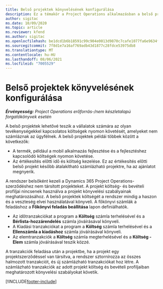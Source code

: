 ```yaml
---
title: Belső projektek könyvelésének konfigurálása
description: Ez a témakör a Project Operations alkalmazásban a belső projektek könyvelési gyakorlatainak beállításával kapcsolatban tartalmaz tájékoztatást.
author: sigitac
ms.date: 10/09/2020
ms.topic: article
ms.reviewer: kfend
ms.author: sigitac
ms.openlocfilehash: be1dcd1b6b18591c99c904e0013d9870c7cafe1077fa6e9634f2e9f495190848
ms.sourcegitcommit: 7f8d1e7a16af769adb43d1877c28fdce53975db8
ms.translationtype: MT
ms.contentlocale: hu-HU
ms.lasthandoff: 08/06/2021
ms.locfileid: "7005529"
---
```

# <a name="configure-accounting-for-internal-projects"></a>Belső projektek könyvelésének konfigurálása

_**Érvényesség:** Project Operations erőforrás-/nem készletalapú forgatókönyvek esetén_

A belső projektek lehetővé teszik a vállalatok számára az olyan tevékenységekkel kapcsolatos költségek nyomon követését, amelyeket nem számláznak az ügyfélnek. A belső projektek példái többek között a következők:

- A termék, például a mobil alkalmazás fejlesztése és a fejlesztéshez kapcsolódó költségek nyomon követése.
- Az értékesítés előtti idő és költség kezelése. Ez az értékesítés előtti belső projekt később átalakítható számlázható projektre, ha az ajánlatot megnyerik.

A rendszer belsőként kezeli a Dynamics 365 Project Operations-szerződéshez nem társított projekteket. A projekt költség- és bevételi profiljai nincsenek használva a projekt könyvelési szabályainak meghatározásához. A belső projektek költségét a rendszer mindig a haszon és a veszteség elvei használatával könyveli. A főkönyvi számlák a feladáshoz a **Főkönyvi feladás beállítása** lapon definiálhatók.

- Az időtranzakciókat a program a **Költség** számla terhelésével és a **Bérlista-hozzárendelés** számla jóváírásával könyveli.
- A Kiadási tranzakciókat a program a **Költség** számla terhelésével és a **Ellenszámla a kiadáshoz** számla jóváírásával könyveli.
- Az elemtranzakciók a **Költség** számla megterhelésével és a **Költség - Elem** számla jóváírásával teszik közzé.

A tranzakciók feladása után a projektbe, ha a projekt egy projektszerződéssel van társítva, a rendszer sztornírozza az összes halmozott tranzakciót, és új számlázható tranzakciókat hoz létre. A számlázható tranzakciók az adott projekt költség és bevételi profiljaiban meghatározott könyvelési szabályokat követik.




[!INCLUDE[footer-include](../includes/footer-banner.md)]
